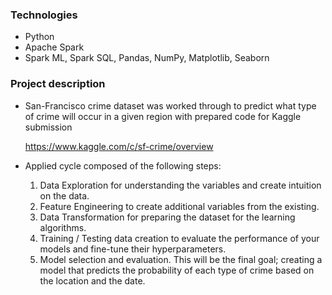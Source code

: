 ### Technologies
* Python
* Apache Spark
* Spark ML, Spark SQL, Pandas, NumPy, Matplotlib, Seaborn
  
### Project description
<ul>
<li>San-Francisco crime dataset was worked through to predict what type of crime will occur in a given region with prepared code for Kaggle submission

https://www.kaggle.com/c/sf-crime/overview</li>

<li>Applied cycle composed of the following steps:</li>
<ol>
<li>Data Exploration for understanding the variables and create intuition on the data.</li>
<li>Feature Engineering to create additional variables from the existing.</li>
<li>Data Transformation for preparing the dataset for the learning algorithms.</li>
<li>Training / Testing data creation to evaluate the performance of your models and fine-tune their hyperparameters.</li>
<li>Model selection and evaluation. This will be the final goal; creating a model that predicts the probability of each type of crime based on the location and the date.</li>
</ol>
</ul>
